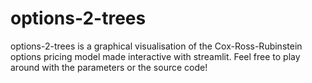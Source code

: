 # options-2-trees
options-2-trees is a graphical visualisation of the Cox-Ross-Rubinstein options pricing model made interactive with streamlit. Feel free to play around with the parameters or the source code!
